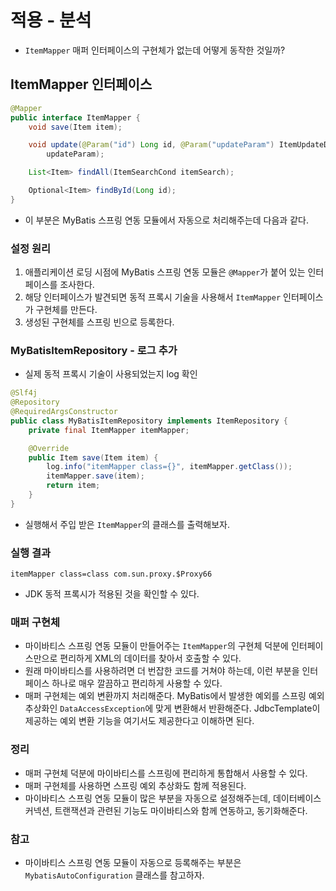 # 적용 - 분석
- `ItemMapper` 매퍼 인터페이스의 구현체가 없는데 어떻게 동작한 것일까?
## ItemMapper 인터페이스
```java
@Mapper
public interface ItemMapper {
	void save(Item item);

	void update(@Param("id") Long id, @Param("updateParam") ItemUpdateDto
		updateParam);

	List<Item> findAll(ItemSearchCond itemSearch);

	Optional<Item> findById(Long id);
}
```
- 이 부분은 MyBatis 스프링 연동 모듈에서 자동으로 처리해주는데 다음과 같다.
### 설정 원리
1. 애플리케이션 로딩 시점에 MyBatis 스프링 연동 모듈은 `@Mapper`가 붙어 있는 인터페이스를 
조사한다.
2. 해당 인터페이스가 발견되면 동적 프록시 기술을 사용해서 `ItemMapper` 인터페이스가 구현체를
만든다.
3. 생성된 구현체를 스프링 빈으로 등록한다.

### MyBatisItemRepository - 로그 추가
- 실제 동적 프록시 기술이 사용되었는지 log 확인
```java
@Slf4j
@Repository
@RequiredArgsConstructor
public class MyBatisItemRepository implements ItemRepository {
	private final ItemMapper itemMapper;

	@Override
	public Item save(Item item) {
		log.info("itemMapper class={}", itemMapper.getClass());
		itemMapper.save(item);
		return item;
	}
}
```
- 실행해서 주입 받은 `ItemMapper`의 클래스를 출력해보자.
### 실행 결과
`itemMapper class=class com.sun.proxy.$Proxy66`
- JDK 동적 프록시가 적용된 것을 확인할 수 있다.

### 매퍼 구현체
- 마이바티스 스프링 연동 모듈이 만들어주는 `ItemMapper`의 구현체 덕분에 인터페이스만으로
편리하게 XML의 데이터를 찾아서 호출할 수 있다.
- 원래 마이바티스를 사용하려면 더 번잡한 코드를 거쳐야 하는데, 이런 부분을 인터페이스 하나로
매우 깔끔하고 편리하게 사용할 수 있다.
- 매퍼 구현체는 예외 변환까지 처리해준다. MyBatis에서 발생한 예외를 스프링 예외 추상화인
`DataAccessException`에 맞게 변환해서 반환해준다. JdbcTemplate이 제공하는 예외 변환
기능을 여기서도 제공한다고 이해하면 된다.

### 정리
- 매퍼 구현체 덕분에 마이바티스를 스프링에 편리하게 통합해서 사용할 수 있다.
- 매퍼 구현체를 사용하면 스프링 예외 추상화도 함께 적용된다.
- 마이바티스 스프링 연동 모듈이 많은 부분을 자동으로 설정해주는데, 데이터베이스 커넥션, 트랜잭션과
관련된 기능도 마이바티스와 함께 연동하고, 동기화해준다.

### 참고
- 마이바티스 스프링 연동 모듈이 자동으로 등록해주는 부분은 `MybatisAutoConfiguration`
클래스를 참고하자.
